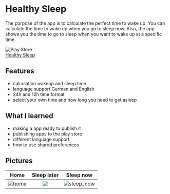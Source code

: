 # Healthy Sleep

The purpose of the app is to calculate the perfect time to wake up.
You can calculate the time to wake up when you go to sleep now.
Also, the app shows you the time to go to sleep when you want to wake up at a specific time.
<br>

![Play Store](https://img.shields.io/badge/Google_Play-414141?style=for-the-badge&logo=google-play&logoColor=white) <br>
[Healthy Sleep](https://play.google.com/store/apps/details?id=com.marcplace.healthySleep)

## Features
- calculation wakeup and sleep time
- language support German and English
- 24h and 12h time format
- select your own time and how long you need to get asleep


## What I learned
- making a app ready to publish it
- publishing apps to the play store
- different language support
- how to use shared preferences


## Pictures

Home            |  Sleep later | Sleep now
:-------------------------:|:-------------------------:|:-------------------------:
![home](https://user-images.githubusercontent.com/80976974/150954214-b18a8369-56b0-46d0-ad38-350ca70bb262.jpg)  |  ![](https://user-images.githubusercontent.com/80976974/150954218-c42672cc-9864-4e66-88e9-3846c4570089.jpg)  | ![sleep_now](https://user-images.githubusercontent.com/80976974/150954221-bf0579e7-ea46-422d-a39e-8bc610b2e19b.jpg)
